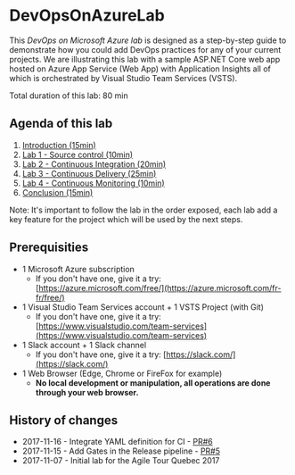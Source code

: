 # DevOpsOnAzureLab

This *DevOps on Microsoft Azure lab* is designed as a step-by-step guide to demonstrate how you could add DevOps practices for any of your current projects. We are illustrating this lab with a sample ASP.NET Core web app hosted on Azure App Service (Web App) with Application Insights all of which is orchestrated by Visual Studio Team Services (VSTS).

Total duration of this lab: 80 min

## Agenda of this lab

1. [Introduction (15min)](./docs/Introduction/README.md)
2. [Lab 1 - Source control (10min)](./docs/Lab%201%20-%20Source%20control/README.md)
3. [Lab 2 - Continuous Integration (20min)](./docs/Lab%202%20-%20Continuous%20Integration/README.md)
4. [Lab 3 - Continuous Delivery (25min)](./docs/Lab%203%20-%20Continuous%20Delivery/README.md)
5. [Lab 4 - Continuous Monitoring (10min)](./docs/Lab%204%20-%20Continuous%20Monitoring/README.md)
7. [Conclusion (15min)](./docs/Conclusion/README.md)

Note: It's important to follow the lab in the order exposed, each lab add a key feature for the project which will be used by the next steps.

## Prerequisities

- 1 Microsoft Azure subscription
  - If you don't have one, give it a try: [https://azure.microsoft.com/free/](https://azure.microsoft.com/fr-fr/free/)
- 1 Visual Studio Team Services account + 1 VSTS Project (with Git)
  - If you don't have one, give it a try: [https://www.visualstudio.com/team-services](https://www.visualstudio.com/team-services)
- 1 Slack account + 1 Slack channel
  - If you don't have one, give it a try: [https://slack.com/](https://slack.com/)
- 1 Web Browser (Edge, Chrome or FireFox for example)
  - **No local development or manipulation, all operations are done through your web browser.**

## History of changes

- 2017-11-16 - Integrate YAML definition for CI - [PR#6](https://github.com/mathieu-benoit/DevOpsOnAzureLab/pull/6)
- 2017-11-15 - Add Gates in the Release pipeline - [PR#5](https://github.com/mathieu-benoit/DevOpsOnAzureLab/pull/5)
- 2017-11-07 - Initial lab for the Agile Tour Quebec 2017